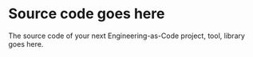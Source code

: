 # Source code goes here

The source code of your next Engineering-as-Code project, tool, library goes here.
